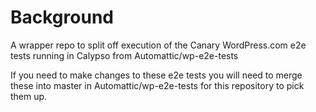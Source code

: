 # Background

A wrapper repo to split off execution of the Canary WordPress.com e2e tests running in Calypso from Automattic/wp-e2e-tests

If you need to make changes to these e2e tests you will need to merge these into master in Automattic/wp-e2e-tests for this repository to pick them up.
